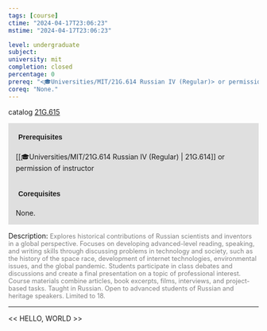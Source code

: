```yaml
---
tags: [course]
ctime: "2024-04-17T23:06:23"
mstime: "2024-04-17T23:06:23"

level: undergraduate
subject: 
university: mit
completion: closed
percentage: 0
prereq: "<🎓Universities/MIT/21G.614 Russian IV (Regular)> or permission of instructor"
coreq: "None."
---
```


catalog [21G.615](http://student.mit.edu/catalog/m21Gm.html#21G.615)

<span style="display: block; padding: 15px; background-color: rgb(100, 100, 100, 0.2);"><font id="m_prereq2249_0" style="display: block; font-family: Arial, sans-serif; font-weight: bold; padding: 5px">Prerequisites</font><br><span id="prereq2249_0">[[🎓Universities/MIT/21G.614 Russian IV (Regular) | 21G.614]] or permission of instructor</span></span>
<span style="display: block; padding: 15px; background-color: rgb(100, 100, 100, 0.2);"><font id="m_coreq2249_0" style="display: block; font-family: Arial, sans-serif; font-weight: bold; padding: 5px">Corequisites</font><br><span id="coreq2249_0">None.</span></span>

<font style="">Description:</font>
<font style="color: grey; font-size: 0.8rem;">Explores historical contributions of Russian scientists and inventors in a global perspective. Focuses on developing advanced-level reading, speaking, and writing skills through discussing problems in technology and society, such as the history of the space race, development of internet technologies, environmental issues, and the global pandemic. Students participate in class debates and discussions and create a final presentation on a topic of professional interest. Course materials combine articles, book excerpts, films, interviews, and project-based tasks. Taught in Russian. Open to advanced students of Russian and heritage speakers. Limited to 18.</font>



---

<< HELLO, WORLD >>
